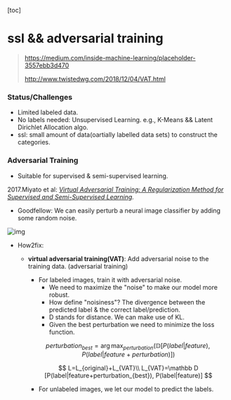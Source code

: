 [toc]

# ssl && adversarial training

> https://medium.com/inside-machine-learning/placeholder-3557ebb3d470
>
> http://www.twistedwg.com/2018/12/04/VAT.html

### Status/Challenges

- Limited labeled data.
- No labels needed: Unsupervised Learning. e.g., K-Means && Latent Dirichlet Allocation algo.
- ssl: small amount of data(oartially labelled data sets) to construct the categories.

### Adversarial Training

- Suitable for supervised & semi-supervised learning.

2017.Miyato et al: [*Virtual Adversarial Training: A Regularization Method for Supervised and Semi-Supervised Learning*](https://arxiv.org/pdf/1704.03976.pdf)*.* 

- Goodfellow: We can easily perturb a neural image classifier by adding some random noise.

![img](https://miro.medium.com/max/3156/1*twpZiTw1PAJOcf2jW5gUhg.png)

- How2fix:

  - **virtual adversarial training(VAT)**: Add adversarial noise to the training data. (adversarial training)

    - For labeled images, train it with adversarial noise.
      - We need to maximize the "noise" to make our model more robust.
      - How define "noisiness"? The divergence between the predicted label & the correct label/prediction.
      - D stands for distance. We can make use of KL.
      - Given the best perturbation we need to minimize the loss function. 

    $$
    perturbation_{best} = \arg \max_{perturbation}\left(\mathbb D[P(label|feature), P(label|feature+perturbation)]\right)
    $$

    $$
    L=L_{original}+L_{VAT}\\
    L_{VAT}=\mathbb D [P(label|feature+perturbation_{best}), P(label|feature)]
    $$

    - For unlabeled images, we let our model to predict the labels.

